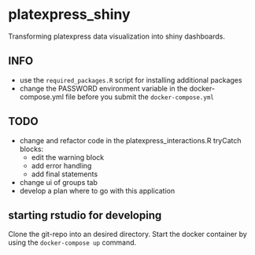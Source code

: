 # platexpress_shiny
Transforming platexpress data visualization into shiny dashboards.

## INFO
- use the `required_packages.R` script for installing additional packages
- change the PASSWORD environment variable in the docker-compose.yml file before you submit the `docker-compose.yml`

## TODO
- change and refactor code in the platexpress_interactions.R tryCatch blocks: 
  - edit the warning block
  - add error handling
  - add final statements
- change ui of groups tab
- develop a plan where to go with this application

## starting rstudio for developing
Clone the git-repo into an desired directory. Start the docker container by using the `docker-compose up` command.
